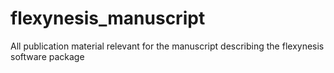 # flexynesis_manuscript
All publication material relevant for the manuscript describing the flexynesis software package  
